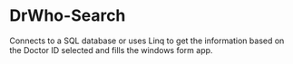 # DrWho-Search
Connects to a SQL database or uses Linq to get the information based on the Doctor ID selected and fills the windows form app.
